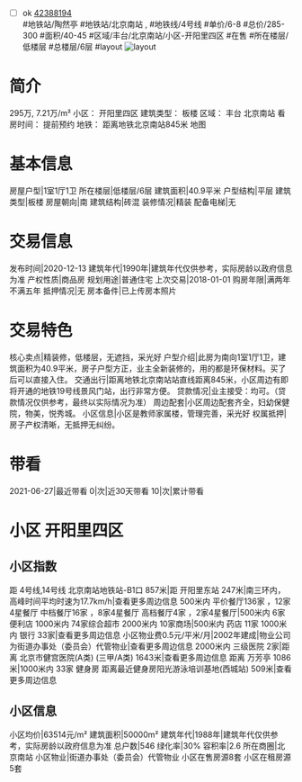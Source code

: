 - [ ] ok [42388194](https://bj.5i5j.com/ershoufang/42388194.html)  
 #地铁站/陶然亭 #地铁站/北京南站 ,  #地铁线/4号线
#单价/6-8 #总价/285-300 #面积/40-45   #区域/丰台/北京南站/小区-开阳里四区 #在售 #所在楼层/低楼层 #总楼层/6层 #layout 
![layout](http://image16.5i5j.com/erp/house/4238/42388194/huxing/lfhdflal8bd20c56.jpg_P5.jpg) 
# 简介 
 295万,  7.21万/m² 
小区： 开阳里四区
建筑类型： 板楼
区域： 丰台 北京南站
看房时间： 提前预约
地铁： 距离地铁北京南站845米 地图
# 基本信息 
 房屋户型|1室1厅1卫
所在楼层|低楼层/6层
建筑面积|40.9平米
户型结构|平层
建筑类型|板楼
房屋朝向|南
建筑结构|砖混
装修情况|精装
配备电梯|无
# 交易信息 
 发布时间|2020-12-13
建筑年代|1990年|建筑年代仅供参考，实际房龄以政府信息为准
产权性质|商品房
规划用途|普通住宅
上次交易|2018-01-01
购房年限|满两年不满五年
抵押情况|无
房本备件|已上传房本照片
# 交易特色 
 核心卖点|精装修，低楼层，无遮挡，采光好
户型介绍|此房为南向1室1厅1卫，建筑面积为40.9平米，房子户型方正，业主全新装修的，用的都是环保材料。买了后可以直接入住。
交通出行|距离地铁北京南站站直线距离845米，小区周边有即将开通的地铁19号线景风门站，出行非常方便。
贷款情况|业主接受：均可。（贷款情况仅供参考，最终以实际情况为准）
周边配套|小区周边配套齐全，妇幼保健院，物美，悦秀城。
小区信息|小区是教师家属楼，管理完善，采光好
权属抵押|房子产权清晰，无抵押无纠纷。
# 带看 
 2021-06-27|最近带看	 0|次|近30天带看	 10|次|累计带看
# 小区 开阳里四区
## 小区指数 
 距 4号线,14号线 北京南站地铁站-B1口 857米|距 开阳里东站 247米|南三环内， 高峰时间平均时速为17.7km/h|查看更多周边信息
500米内 平价餐厅136家 ，12家4星餐厅
中档餐厅16家 ，8家4星餐厅
高档餐厅4家 ，2家4星餐厅|500米内 6家便利店
1000米内 74家综合超市
2000米内 10家商场|500米内 药店 11家
1000米内 银行 33家|查看更多周边信息
小区物业费0.5元/平米/月|2002年建成|物业公司为街道办事处（委员会）代管物业|查看更多周边信息
2000米内 三级医院 2家|距离 北京市健宫医院(A类) (三甲/A类) 1643米|查看更多周边信息
距离 万芳亭 1086米|1000米内 33家 健身房
距离最近健身房阳光游泳培训基地(西城站) 509米|查看更多周边信息
## 小区信息 
 小区均价|63514元/m²
建筑面积|50000m²
建筑年代|1988年|建筑年代仅供参考，实际房龄以政府信息为准
总户数|546
绿化率|30%
容积率|2.6
所在商圈|北京南站
小区物业|街道办事处（委员会）代管物业
小区在售房源8套
小区在租房源5套

